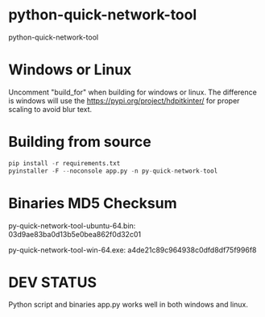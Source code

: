 # python-quick-network-tool
python-quick-network-tool

# Windows or Linux

Uncomment "build_for" when building for windows or linux.
The difference is windows will use the https://pypi.org/project/hdpitkinter/ for proper scaling to avoid blur text.

# Building from source
```python
pip install -r requirements.txt
pyinstaller -F --noconsole app.py -n py-quick-network-tool

```

# Binaries MD5 Checksum
py-quick-network-tool-ubuntu-64.bin: 03d9ae83ba0d13b5e0bea862f0d32c01

py-quick-network-tool-win-64.exe: a4de21c89c964938c0dfd8df75f996f8

# DEV STATUS

Python script and binaries app.py works well in both windows and linux.




